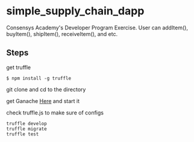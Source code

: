 # simple_supply_chain_dapp

Consensys Academy's Developer Program Exercise.
User can addItem(), buyItem(), shipItem(), receiveItem(), and etc.

## Steps
get truffle
```
$ npm install -g truffle
```
git clone and cd to the directory

get Ganache [Here](https://truffleframework.com/ganache) and start it

check truffle.js to make sure of configs
```
truffle develop
truffle migrate
truffle test
```
